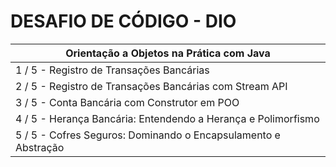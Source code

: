 # DESAFIO DE CÓDIGO - DIO

| Orientação a Objetos na Prática com Java                       |
|----------------------------------------------------------------|
| 1 / 5 - Registro de Transações Bancárias                       |
| 2 / 5 - Registro de Transações Bancárias com Stream API        |
| 3 / 5 - Conta Bancária com Construtor em POO                   |
| 4 / 5 - Herança Bancária: Entendendo a Herança e Polimorfismo  |
| 5 / 5 - Cofres Seguros: Dominando o Encapsulamento e Abstração |